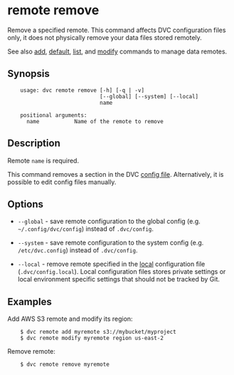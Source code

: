 # remote remove

Remove a specified remote. This command affects DVC configuration files only, it
does not physically remove your data files stored remotely.

See also [add](/doc/commands-reference/remote-add),
[default](/doc/commands-reference/remote-default),
[list](/doc/commands-reference/remote-list),
and [modify](/doc/commands-reference/remote-modify) commands to manage data
remotes.


## Synopsis

```usage
    usage: dvc remote remove [-h] [-q | -v]
                             [--global] [--system] [--local]
                             name

    positional arguments:
      name           Name of the remote to remove
```

## Description

Remote `name` is required.

This command removes a section in the DVC [config file](/doc/user-guide/dvc-files-and-directories).
Alternatively, it is possible to edit config files manually.

## Options

* `--global` - save remote configuration to the global config (e.g.
`~/.config/dvc/config`) instead of `.dvc/config`.

* `--system` - save remote configuration to the system config (e.g.
`/etc/dvc.config`) instead of `.dvc/config`.

* `--local` - remove remote specified in the
[local](/doc/user-guide/dvc-files-and-directories) configuration file
(`.dvc/config.local`). Local configuration files stores private settings or
local environment specific settings that should not be tracked by Git.

## Examples

Add AWS S3 remote and modify its region:

```dvc
    $ dvc remote add myremote s3://mybucket/myproject
    $ dvc remote modify myremote region us-east-2
```

Remove remote:

```dvc
    $ dvc remote remove myremote
```
